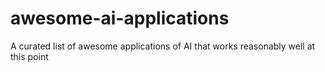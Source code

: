 # awesome-ai-applications
A curated list of awesome applications of AI that works reasonably well at this point
